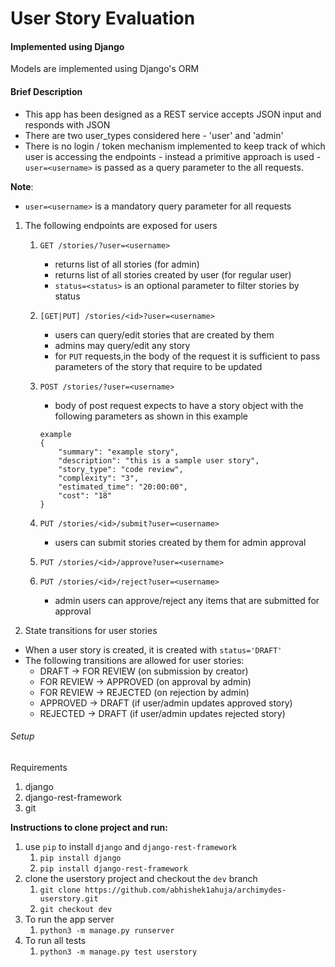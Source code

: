 # User Story Evaluation
#### Implemented using Django
Models are implemented using Django's ORM

#### Brief Description
- This app has been designed as a REST service accepts JSON input and responds with JSON
- There are two user_types considered here - 'user' and 'admin'
- There is no login / token mechanism implemented to keep track of which user is accessing the endpoints - instead a primitive approach is used - `user=<username>` is passed as a query parameter to the all requests.

**Note**:
- `user=<username>` is a mandatory query parameter for all requests

1. The following endpoints are exposed for users

    1. `GET /stories/?user=<username>` 
        - returns list of all stories (for admin)
        - returns list of all stories created by user (for regular user)
        - `status=<status>` is an optional parameter to filter stories by status

    2. `[GET|PUT] /stories/<id>?user=<username>`
        - users can query/edit stories that are created by them
        - admins may query/edit any story
        - for `PUT` requests,in the body of the request
          it is sufficient to pass parameters 
             of the story that require to be updated

    3. `POST /stories/?user=<username>`
         - body of post request expects to have a story object 
    with the following parameters as shown in this example 
        ```
        example
        { 
            "summary": "example story",
            "description": "this is a sample user story",
            "story_type": "code review",
            "complexity": "3",
            "estimated_time": "20:00:00",
            "cost": "18"  
        }
        ```
    4. `PUT /stories/<id>/submit?user=<username>`
        - users can submit stories created by them for admin approval
    5. `PUT /stories/<id>/approve?user=<username>`
    6. `PUT /stories/<id>/reject?user=<username>`
        - admin users can approve/reject any items that are submitted for approval

2. State transitions for user stories
- When a user story is created, it is created with `status='DRAFT'`
- The following transitions are allowed for user stories:
    - DRAFT -> FOR REVIEW (on submission by creator)
    - FOR REVIEW -> APPROVED (on approval by admin)
    - FOR REVIEW -> REJECTED (on rejection by admin)
    - APPROVED -> DRAFT (if user/admin updates approved story)
    - REJECTED -> DRAFT (if user/admin updates rejected story)
     

###### Setup
Requirements
1. django
2. django-rest-framework
3. git

**Instructions to clone project and run:**

1. use `pip` to install `django` and `django-rest-framework`
    1. `pip install django`
    2. `pip install django-rest-framework`
2. clone the userstory project and checkout the `dev` branch
    1. `git clone https://github.com/abhishek1ahuja/archimydes-userstory.git`
    2. `git checkout dev`
3. To run the app server
    1. `python3 -m manage.py runserver`
4. To run all tests
    1. `python3 -m manage.py test userstory`
    


